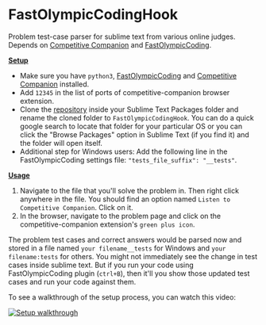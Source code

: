 # FastOlympicCodingHook
Problem test-case parser for sublime text from various online judges. Depends on [Competitive Companion](https://github.com/jmerle/competitive-companion) and [FastOlympicCoding](https://github.com/Jatana/FastOlympicCoding).

<u><b>Setup</b></u>

- Make sure you have `python3`, [FastOlympicCoding](https://github.com/Jatana/FastOlympicCoding) and [Competitive Companion](https://github.com/jmerle/competitive-companion) installed.
- Add `12345` in the list of ports of competitive-companion browser extension.
- Clone the [repository](https://github.com/DrSchwad/FastOlympicCodingHook) inside your Sublime Text Packages folder and rename the cloned folder to `FastOlympicCodingHook`. You can do a quick google search to locate that folder for your particular OS or you can click the "Browse Packages" option in Sublime Text (if you find it) and the folder will open itself.
- Additional step for Windows users: Add the following line in the FastOlympicCoding settings file: ```"tests_file_suffix": "__tests"```.

<u><b>Usage</b></u>

1. Navigate to the file that you'll solve the problem in. Then right click anywhere in the file. You should find an option named `Listen to Competitive Companion`. Click on it.
2. In the browser, navigate to the problem page and click on the competitive-companion extension's `green plus icon`.

The problem test cases and correct answers would be parsed now and stored in a file named `your filename__tests` for Windows and `your filename:tests` for others. You might not immediately see the change in test cases inside sublime text. But if you run your code using FastOlympicCoding plugin (`ctrl+B`), then it'll you show those updated test cases and run your code against them.

To see a walkthrough of the setup process, you can watch this video:

[![Setup walkthrough](https://img.youtube.com/vi/68dm0bLwcsY/hqdefault.jpg)](https://youtu.be/68dm0bLwcsY)
